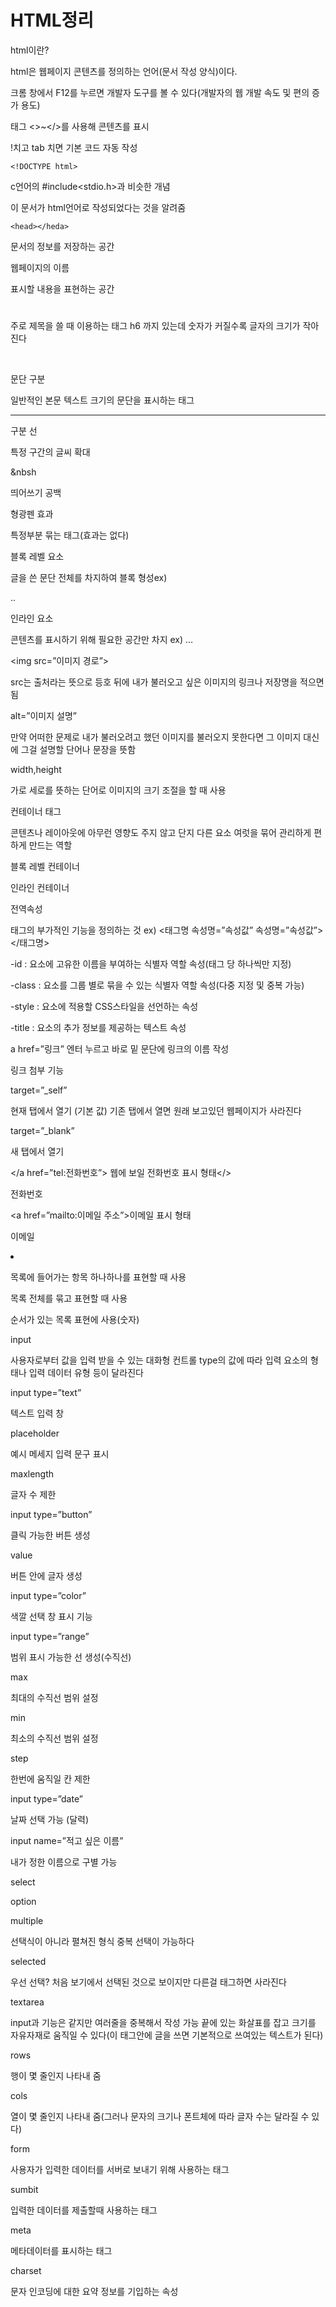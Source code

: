 # HTML정리

html이란? 

html은 웹페이지 콘텐츠를 정의하는 언어(문서 작성 양식)이다.

크롬 창에서 F12를 누르면 개발자 도구를 볼 수 있다(개발자의 웹 개발 속도 및 편의 증가 용도)

태그 <>~</>를 사용해 콘텐츠를 표시

!치고 tab 치면 기본 코드 자동 작성

`<!DOCTYPE html>`

c언어의 #include<stdio.h>과 비슷한 개념

이 문서가 html언어로 작성되었다는 것을 알려줌

`<head></heda>`

문서의 정보를 저장하는 공간

<title></title>

웹페이지의 이름

<bady></bady>

표시할 내용을 표현하는 공간

<h1></h1>

주로 제목을 쓸 때 이용하는 태그 h6 까지 있는데 숫자가 커질수록 글자의 크기가 작아진다

<br>

문단 구분

<p></p>

일반적인 본문 텍스트 크기의 문단을 표시하는 태그

<hr>

구분 선

<strong></strong>

특정 구간의 글씨 확대

&nbsh

띄어쓰기 공백

<mark></mark>

형광펜 효과

<span></span>

특정부분 묶는 태그(효과는 없다)

블록 레벨 요소

글을 쓴 문단 전체를 차지하여 블록 형성ex) <p>..

인라인 요소 

콘텐츠를 표시하기 위해 필요한 공간만 차지 ex) </strong>…

<img src=”이미지 경로”>

src는 출처라는 뜻으로 등호 뒤에 내가 불러오고 싶은 이미지의 링크나 저장명을 적으면 됨

alt=”이미지 설명”

만약 어떠한 문제로 내가 불러오려고 했던 이미지를 불러오지 못한다면 그 이미지 대신에 그걸 설명할 단어나 문장을 뜻함

width,height

가로 세로를 뜻하는 단어로 이미지의 크기 조절을 할 때 사용

컨테이너 태그

콘텐츠나 레이아웃에 아무런 영향도 주지 않고 단지 다른 요소 여럿을 묶어 관리하게 편하게 만드는 역할

<div></div>

블록 레벨 컨테이너

<span></span>

인라인 컨테이너

전역속성

태그의 부가적인 기능을 정의하는 것 ex) <태그명 속성명=”속성값” 속성명=”속성값”></태그명>

-id : 요소에 고유한 이름을 부여하는 식별자 역할 속성(태그 당 하나씩만 지정)

-class : 요소를 그룹 별로 묶을 수 있는 식별자 역할 속성(다중 지정 및 중복 가능)

-style : 요소에 적용할 CSS스타일을 선언하는 속성

-title : 요소의 추가 정보를 제공하는 텍스트 속성

a href=”링크”  엔터 누르고 바로 밑 문단에 링크의 이름 작성

링크 첨부 기능

target=”_self”

현재 탭에서 열기 (기본 값) 기존 탭에서 열면 원래 보고있던 웹페이지가 사라진다

target=”_blank”

새 탭에서 열기

</a href=”tel:전화번호”> 웹에 보일 전화번호 표시 형태</>

전화번호

<a href=”mailto:이메일 주소”>이메일 표시 형태

이메일

<li></li>

목록에 들어가는 항목 하나하나를 표현할 때 사용

<ul></ul>

목록 전체를 묶고 표현할 때 사용

<ol></ol>

순서가 있는 목록 표현에 사용(숫자)

input

사용자로부터 값을 입력 받을 수 있는 대화형 컨트롤 type의 값에 따라 입력 요소의 형태나 입력 데이터 유형 등이 달라진다

input type=”text”

텍스트 입력 창

placeholder

예시 메세지 입력 문구 표시

maxlength

글자 수 제한

input type=”button”

클릭 가능한 버튼 생성

value

버튼 안에 글자 생성

input type=”color”

색깔 선택 창 표시 기능

input type=”range”

범위 표시 가능한 선 생성(수직선)

max

최대의 수직선 범위 설정

min

최소의 수직선 범위 설정

step

한번에 움직일 칸 제한

input type=”date”

날짜 선택 가능 (달력)

input name=”적고 싶은 이름”

내가 정한 이름으로 구별 가능

select

option

multiple

선택식이 아니라 펼쳐진 형식 중복 선택이 가능하다

selected

우선 선택? 처음 보기에서 선택된 것으로 보이지만 다른걸 태그하면 사라진다

textarea

input과 기능은 같지만 여러줄을 중복해서 작성 가능  끝에 있는 화살표를 잡고 크기를 자유자재로 움직일 수 있다(이 태그안에 글을 쓰면 기본적으로 쓰여있는 텍스트가 된다)

rows

행이 몇 줄인지 나타내 줌 

cols

열이 몇 줄인지 나타내 줌(그러나 문자의 크기나 폰트체에 따라 글자 수는 달라질 수 있다)

form

사용자가 입력한 데이터를 서버로 보내기 위해 사용하는 태그

sumbit

입력한 데이터를 제출할때 사용하는 태그

meta

메타데이터를 표시하는 태그

charset

문자 인코딩에 대한 요약 정보를 기입하는 속성
